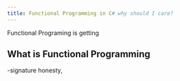 ```yaml
---
title: Functional Programming in C# why should I care?
---
```


Functional Programing is getting 

## What is Functional Programming
-signature honesty, 

